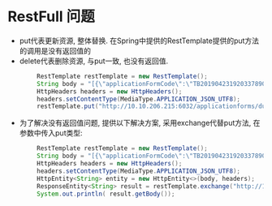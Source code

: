 # RestFull 问题
- put代表更新资源, 整体替换. 在Spring中提供的RestTemplate提供的put方法的调用是没有返回值的
- delete代表删除资源, 与put一致, 也没有返回值.
```java
        RestTemplate restTemplate = new RestTemplate();
        String body = "[{\"applicationFormCode\":\"TB201904231920337890\",\"polEndDate\":\"2049-04-25 02:05:48\",\"polStartDate\":\"2019-04-25 02:05:48\"}]";
        HttpHeaders headers = new HttpHeaders();
        headers.setContentType(MediaType.APPLICATION_JSON_UTF8);
        restTemplate.put("http://10.10.206.215:6032/applicationforms/duration", body);
```
- 为了解决没有返回值问题, 提供以下解决方案, 采用exchange代替put方法, 在参数中传入put类型:
```java
        RestTemplate restTemplate = new RestTemplate();
        String body = "[{\"applicationFormCode\":\"TB201904231920337890\",\"polEndDate\":\"2049-04-25 02:05:48\",\"polStartDate\":\"2019-04-25 02:05:48\"}]";
        HttpHeaders headers = new HttpHeaders();
        headers.setContentType(MediaType.APPLICATION_JSON_UTF8);
        HttpEntity<String> entity = new HttpEntity<>(body, headers);
        ResponseEntity<String> result = restTemplate.exchange("http://10.10.206.215:6032/applicationforms/duration", HttpMethod.PUT, entity, String.class);
        System.out.println( result.getBody());
```